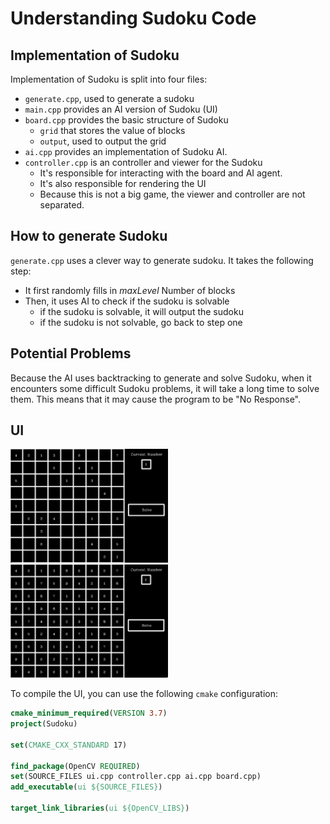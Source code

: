 # Understanding Sudoku Code

## Implementation of Sudoku

Implementation of Sudoku is split into four files:

- `generate.cpp`, used to generate a sudoku
- `main.cpp` provides an AI version of Sudoku (UI)
- `board.cpp` provides the basic structure of Sudoku
  - `grid` that stores the value of blocks
  - `output`, used to output the grid
- `ai.cpp` provides an implementation of Sudoku AI.
- `controller.cpp` is an controller and viewer for the Sudoku
  - It's responsible for interacting with the board and AI agent.
  - It's also responsible for rendering the UI
  - Because this is not a big game, the viewer and controller are not separated.

## How to generate Sudoku

`generate.cpp` uses a clever way to generate sudoku. It takes the following step:

- It first randomly fills in $maxLevel$ Number of blocks
- Then, it uses AI to check if the sudoku is solvable
  - if the sudoku is solvable, it will output the sudoku
  - if the sudoku is not solvable, go back to step one

## Potential Problems

Because the AI uses backtracking to generate and solve Sudoku, when it encounters some difficult Sudoku problems, it will take a long time to solve them. This means that it may cause the program to be "No Response".

## UI

<img src="https://raw.githubusercontent.com/qyxtim/AI-For-Games/main/sudoku/assets/s1.png" width=50% height=50%>

<img src="https://raw.githubusercontent.com/qyxtim/AI-For-Games/main/sudoku/assets/s2.png" width=50% height=50%>

To compile the UI, you can use the following `cmake` configuration:

```cmake
cmake_minimum_required(VERSION 3.7)
project(Sudoku)

set(CMAKE_CXX_STANDARD 17)

find_package(OpenCV REQUIRED)
set(SOURCE_FILES ui.cpp controller.cpp ai.cpp board.cpp)
add_executable(ui ${SOURCE_FILES})

target_link_libraries(ui ${OpenCV_LIBS})
```
